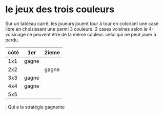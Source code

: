 # le jeux des trois couleurs

Sur un tableau carré, les joueurs jouent tour à tour en coloriant une case libre en choisissant une parmi 3 couleurs.
2 cases voisines selon le 4-voisinage ne peuvent être de la même couleur.
celui qui ne peut jouer à perdu.



| côté     |   1er    | 2ieme   |
| -----    | -------- | ------- |
| 1x1      | gagne    |         |
| 2x2      |          | gagne   |
| 3x3      | gagne    |         |
| 4x4      | gagne    |         |
| 5x5      ||

: Qui a la stratégie gagnante